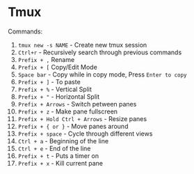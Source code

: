 # Tmux

Commands:

1. `tmux new -s NAME` - Create new tmux session
2. `Ctrl+r` - Recursively search through previous commands
3. `Prefix + ,` Rename 
4. `Prefix + [` Copy/Edit Mode
5. `Space bar` - Copy while in copy mode, Press `Enter to copy`
6. `Prefix + ]` - To paste 
7. `Prefix + %` - Vertical Split
8. `Prefix + "` - Horizontal Split
9. `Prefix + Arrows` - Switch petween panes
10. `Prefix + z` - Make pane fullscreen
11. `Prefix + Hold Ctrl + Arrows` - Resize panes
12. `Prefix + { or }` - Move panes around
13. `Prefix + space` - Cycle through different views
14. `Ctrl + a` - Beginning of the line
15. `Ctrl + e` - End of the line
16. `Prefix + t` - Puts a timer on 
17. `Prefix + x` - Kill current pane